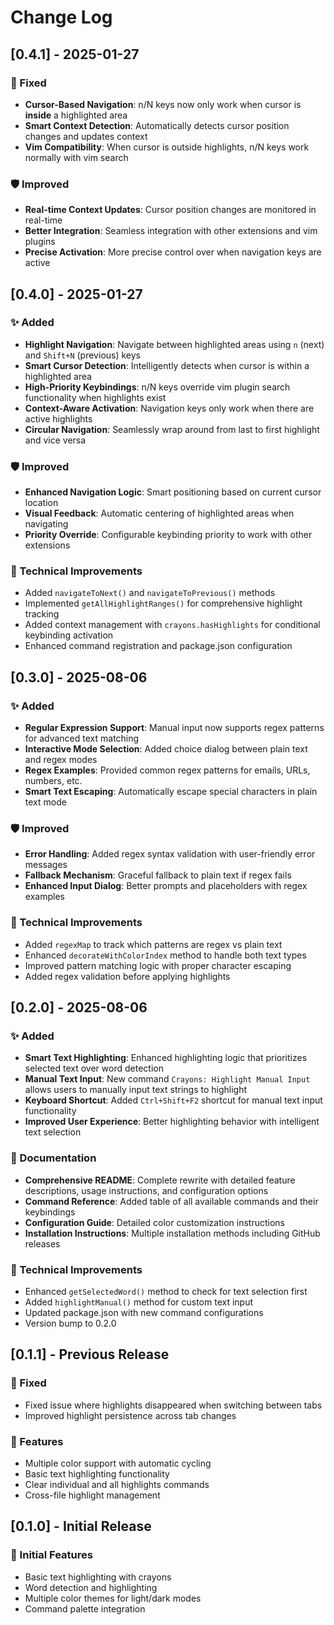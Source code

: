 # Change Log

## [0.4.1] - 2025-01-27
### 🔧 Fixed
- **Cursor-Based Navigation**: n/N keys now only work when cursor is **inside** a highlighted area
- **Smart Context Detection**: Automatically detects cursor position changes and updates context
- **Vim Compatibility**: When cursor is outside highlights, n/N keys work normally with vim search

### 🛡️ Improved
- **Real-time Context Updates**: Cursor position changes are monitored in real-time
- **Better Integration**: Seamless integration with other extensions and vim plugins
- **Precise Activation**: More precise control over when navigation keys are active

## [0.4.0] - 2025-01-27
### ✨ Added
- **Highlight Navigation**: Navigate between highlighted areas using `n` (next) and `Shift+N` (previous) keys
- **Smart Cursor Detection**: Intelligently detects when cursor is within a highlighted area
- **High-Priority Keybindings**: n/N keys override vim plugin search functionality when highlights exist
- **Context-Aware Activation**: Navigation keys only work when there are active highlights
- **Circular Navigation**: Seamlessly wrap around from last to first highlight and vice versa

### 🛡️ Improved
- **Enhanced Navigation Logic**: Smart positioning based on current cursor location
- **Visual Feedback**: Automatic centering of highlighted areas when navigating
- **Priority Override**: Configurable keybinding priority to work with other extensions

### 🔧 Technical Improvements
- Added `navigateToNext()` and `navigateToPrevious()` methods
- Implemented `getAllHighlightRanges()` for comprehensive highlight tracking
- Added context management with `crayons.hasHighlights` for conditional keybinding activation
- Enhanced command registration and package.json configuration

## [0.3.0] - 2025-08-06
### ✨ Added
- **Regular Expression Support**: Manual input now supports regex patterns for advanced text matching
- **Interactive Mode Selection**: Added choice dialog between plain text and regex modes
- **Regex Examples**: Provided common regex patterns for emails, URLs, numbers, etc.
- **Smart Text Escaping**: Automatically escape special characters in plain text mode

### 🛡️ Improved
- **Error Handling**: Added regex syntax validation with user-friendly error messages
- **Fallback Mechanism**: Graceful fallback to plain text if regex fails
- **Enhanced Input Dialog**: Better prompts and placeholders with regex examples

### 🔧 Technical Improvements
- Added `regexMap` to track which patterns are regex vs plain text
- Enhanced `decorateWithColorIndex` method to handle both text types
- Improved pattern matching logic with proper character escaping
- Added regex validation before applying highlights

## [0.2.0] - 2025-08-06
### ✨ Added
- **Smart Text Highlighting**: Enhanced highlighting logic that prioritizes selected text over word detection
- **Manual Text Input**: New command `Crayons: Highlight Manual Input` allows users to manually input text strings to highlight
- **Keyboard Shortcut**: Added `Ctrl+Shift+F2` shortcut for manual text input functionality
- **Improved User Experience**: Better highlighting behavior with intelligent text selection

### 📖 Documentation
- **Comprehensive README**: Complete rewrite with detailed feature descriptions, usage instructions, and configuration options
- **Command Reference**: Added table of all available commands and their keybindings
- **Configuration Guide**: Detailed color customization instructions
- **Installation Instructions**: Multiple installation methods including GitHub releases

### 🔧 Technical Improvements
- Enhanced `getSelectedWord()` method to check for text selection first
- Added `highlightManual()` method for custom text input
- Updated package.json with new command configurations
- Version bump to 0.2.0

## [0.1.1] - Previous Release
### 🐛 Fixed
- Fixed issue where highlights disappeared when switching between tabs
- Improved highlight persistence across tab changes

### 🎨 Features
- Multiple color support with automatic cycling
- Basic text highlighting functionality
- Clear individual and all highlights commands
- Cross-file highlight management

## [0.1.0] - Initial Release
### 🎉 Initial Features
- Basic text highlighting with crayons
- Word detection and highlighting
- Multiple color themes for light/dark modes
- Command palette integration